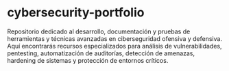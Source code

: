 # cybersecurity-portfolio
Repositorio dedicado al desarrollo, documentación y pruebas de herramientas y técnicas avanzadas en ciberseguridad ofensiva y defensiva. Aquí encontrarás recursos especializados para análisis de vulnerabilidades, pentesting, automatización de auditorías, detección de amenazas, hardening de sistemas y protección de entornos críticos.
